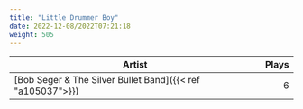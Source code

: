 ```yaml
---
title: "Little Drummer Boy"
date: 2022-12-08/2022T07:21:18
weight: 505
---
```




 Artist | Plays 
----- | -----:
[Bob Seger & The Silver Bullet Band]({{< ref "a105037">}}) | 6
